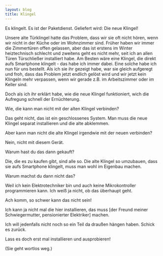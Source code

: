 ```yaml
---
layout: blog
title: Klingel
---
```


Es klingelt. Es ist der Paketdienst. Geliefert wird: Die neue Klingel!

Unsere alte Türklingel hatte das Problem, dass wir sie oft nicht hören, wenn wir nicht in der Küche oder im Wohnzimmer sind. 
Früher haben wir immer die Zimmertüren offen gelassen, aber das ist erstens im Winter heiztechnisch schlecht und zweitens geht es nicht mehr, seit ich an allen Türen Türschließer installiert habe.
Am Besten wäre eine Klingel, die direkt aufs Smartphone klingelt - das habe ich immer dabei.
Eine solche habe ich nun für uns bestellt. Als ich sie ihr gezeigt habe, war sie gleich aufgeregt und froh, dass das Problem jetzt endlich gelöst wird und wir jetzt kein Klingeln mehr verpassen, wenn wir gerade z.B. im Arbeitszimmer oder im Keller sind.

Doch als ich ihr erklärt habe, wie die neue Klingel funktioniert, wich die Aufregung schnell der Ernüchterung.


<her>Wie, die kann man nicht mit der alten Klingel verbinden?</her>


<me>Das geht nicht, das ist ein geschlossenes System. Man muss die neue Klingel separat installieren und die alte abklemmen.</me>


<her>Aber kann man nicht die alte Klingel irgendwie mit der neuen verbinden?</her>


<me>Nein, nicht mit diesem Gerät.</me>


<her>Warum hast du das dann gekauft?</her>


<me>Die, die es zu kaufen gibt, sind alle so. Die alte Klingel so umzubauen, dass sie aufs Smartphone klingelt, muss man wohl im Eigenbau machen.</me>


<her>Warum machst du dann nicht das?</her>


<me>Weil ich kein Elektrotechniker bin und auch keine Mikrokontroller programmieren kann. Ich weiß ja nicht, ob das überhaupt geht.</me>


<her>Ach komm, so schwer kann das nicht sein!</her>


<me>Ich kann ja nicht mal die hier installieren, das muss [der Freund meiner Schwiegermutter, pensionierter Elektriker] machen.</me>


<her>Ich will jedenfalls nicht noch so ein Teil da draußen hängen haben. Schick es zurück.</her>


<me>Lass es doch erst mal installieren und ausprobieren!</me>


(Sie geht wortlos weg.)
